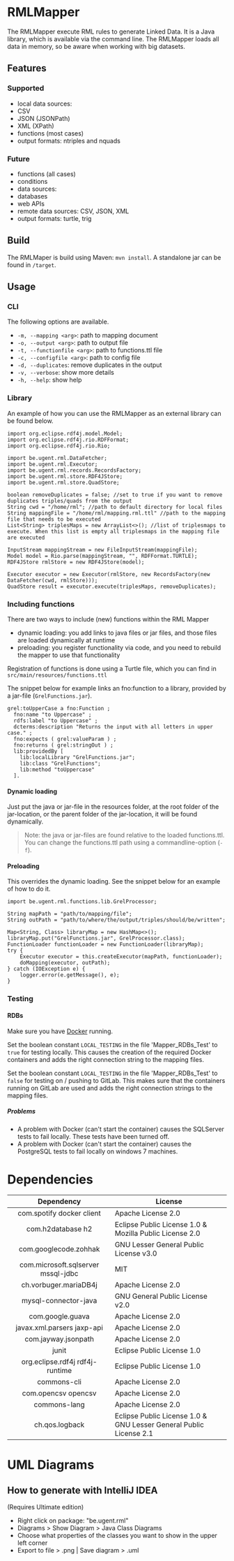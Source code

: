 # RMLMapper

The RMLMapper execute RML rules to generate Linked Data.
It is a Java library, which is available via the command line. 
The RMLMapper loads all data in memory, so be aware when working with big datasets.

## Features

### Supported
- local data sources:
 - CSV
 - JSON (JSONPath)
 - XML (XPath)
- functions (most cases)
- output formats: ntriples and nquads

### Future
- functions (all cases)
- conditions
- data sources:
 - databases
 - web APIs
 - remote data sources: CSV, JSON, XML
- output formats: turtle, trig

## Build
The RMLMaper is build using Maven: `mvn install`.
A standalone jar can be found in `/target`.

## Usage

### CLI
The following options are available.

- `-m, --mapping <arg>`: path to mapping document
- `-o, --output <arg>`: path to output file
- `-t, --functionfile <arg>`: path to functions.ttl file
- `-c, --configfile <arg>`: path to config file
- `-d, --duplicates`: remove duplicates in the output
- `-v, --verbose`: show more details
- `-h, --help`: show help

### Library

An example of how you can use the RMLMapper as an external library can be found below.

```
import org.eclipse.rdf4j.model.Model;
import org.eclipse.rdf4j.rio.RDFFormat;
import org.eclipse.rdf4j.rio.Rio;

import be.ugent.rml.DataFetcher;
import be.ugent.rml.Executor;
import be.ugent.rml.records.RecordsFactory;
import be.ugent.rml.store.RDF4JStore;
import be.ugent.rml.store.QuadStore;

boolean removeDuplicates = false; //set to true if you want to remove duplicates triples/quads from the output
String cwd = "/home/rml"; //path to default directory for local files
String mappingFile = "/home/rml/mapping.rml.ttl" //path to the mapping file that needs to be executed
List<String> triplesMaps = new ArrayList<>(); //list of triplesmaps to execute. When this list is empty all triplesmaps in the mapping file are executed

InputStream mappingStream = new FileInputStream(mappingFile);
Model model = Rio.parse(mappingStream, "", RDFFormat.TURTLE);
RDF4JStore rmlStore = new RDF4JStore(model);

Executor executor = new Executor(rmlStore, new RecordsFactory(new DataFetcher(cwd, rmlStore)));
QuadStore result = executor.execute(triplesMaps, removeDuplicates);
```

### Including functions

There are two ways to include (new) functions within the RML Mapper
  * dynamic loading: you add links to java files or jar files, and those files are loaded dynamically at runtime
  * preloading: you register functionality via code, and you need to rebuild the mapper to use that functionality
  
Registration of functions is done using a Turtle file, which you can find in `src/main/resources/functions.ttl`

The snippet below for example links an fno:function to a library, provided by a jar-file (`GrelFunctions.jar`).

```
grel:toUpperCase a fno:Function ;
  fno:name "to Uppercase" ;
  rdfs:label "to Uppercase" ;
  dcterms:description "Returns the input with all letters in upper case." ;
  fno:expects ( grel:valueParam ) ;
  fno:returns ( grel:stringOut ) ;
  lib:providedBy [
    lib:localLibrary "GrelFunctions.jar";
    lib:class "GrelFunctions";
    lib:method "toUppercase"
  ].
```

#### Dynamic loading

Just put the java or jar-file in the resources folder,
at the root folder of the jar-location,
or the parent folder of the jar-location,
it will be found dynamically.

> Note: the java or jar-files are found relative to the loaded functions.ttl.
You can change the functions.ttl path using a commandline-option (`-f`).

#### Preloading

This overrides the dynamic loading.
See the snippet below for an example of how to do it.

```
import be.ugent.rml.functions.lib.GrelProcessor;

String mapPath = "path/to/mapping/file";
String outPath = "path/to/where/the/output/triples/should/be/written";

Map<String, Class> libraryMap = new HashMap<>();
libraryMap.put("GrelFunctions.jar", GrelProcessor.class);
FunctionLoader functionLoader = new FunctionLoader(libraryMap);
try {
    Executor executor = this.createExecutor(mapPath, functionLoader);
    doMapping(executor, outPath);
} catch (IOException e) {
    logger.error(e.getMessage(), e);
}
```

### Testing
#### RDBs
Make sure you have [Docker](https://www.docker.com) running.

Set the boolean constant ```LOCAL_TESTING``` in the file 'Mapper_RDBs_Test' to ```true``` for testing locally. 
This causes the creation of the required Docker containers and adds the right connection string to the mapping files.

Set the boolean constant ```LOCAL_TESTING``` in the file 'Mapper_RDBs_Test' to ```false``` for testing on / pushing to GitLab. 
This makes sure that the containers running on GitLab are used and adds the right connection strings to the mapping files.

##### Problems
* A problem with Docker (can't start the container) causes the SQLServer tests to fail locally. These tests have been turned off.
* A problem with Docker (can't start the container) causes the PostgreSQL tests to fail locally on windows 7 machines.

# Dependencies

|             Dependency             | License                                                            |
|:----------------------------------:|--------------------------------------------------------------------|
| com.spotify docker client          | Apache License 2.0                                                 |
| com.h2database h2                  | Eclipse Public License 1.0 & Mozilla Public License 2.0            |
| com.googlecode.zohhak              | GNU Lesser General Public License v3.0                             |
| com.microsoft.sqlserver mssql-jdbc | MIT                                                                |
| ch.vorbuger.mariaDB4j              | Apache License 2.0                                                 |
| mysql-connector-java               | GNU General Public License v2.0                                    |
| com.google.guava                   | Apache License 2.0                                                 |
| javax.xml.parsers jaxp-api         | Apache License 2.0                                                 |
| com.jayway.jsonpath                | Apache License 2.0                                                 |
| junit                              | Eclipse Public License 1.0                                         |
| org.eclipse.rdf4j rdf4j-runtime    | Eclipse Public License 1.0                                         |
| commons-cli                        | Apache License 2.0                                                 |
| com.opencsv opencsv                | Apache License 2.0                                                 |
| commons-lang                       | Apache License 2.0                                                 |
| ch.qos.logback                     | Eclipse Public License 1.0 & GNU Lesser General Public License 2.1 |

# UML Diagrams
## How to generate with IntelliJ IDEA
(Requires Ultimate edition)

* Right click on package: "be.ugent.rml"
* Diagrams > Show Diagram > Java Class Diagrams
* Choose what properties of the classes you want to show in the upper left corner
* Export to file > .png  | Save diagram > .uml